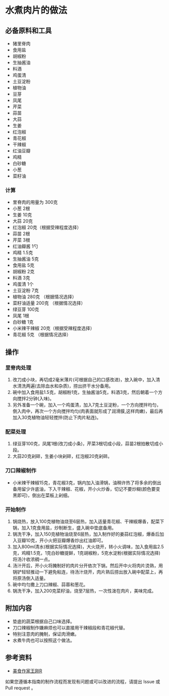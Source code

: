 # 水煮肉片的做法

## 必备原料和工具

- 猪里脊肉
- 食用盐
- 胡椒粉
- 生抽酱油
- 料酒
- 鸡蛋清
- 土豆淀粉
- 植物油
- 豆芽
- 凤尾
- 芹菜
- 蒜苗
- 大蒜
- 生姜
- 红泡椒
- 青花椒
- 干辣椒
- 红油豆瓣
- 鸡精
- 白砂糖
- 小葱
- 菜籽油

### 计算

- 里脊肉的用量为 300克
- 小葱 2根
- 生姜 10克
- 大蒜 20克
- 红泡椒 20克（根据受辣程度选择）
- 蒜苗 2根
- 芹菜 3根
- 红油瓣酱 1勺
- 鸡精 1.5克
- 生抽酱油 5克
- 食用盐 5克
- 胡椒粉 2克
- 料酒 3克
- 鸡蛋清  1个
- 土豆淀粉 7克
- 植物油 280克 （根据情况选择）
- 菜籽油适量 200克 （根据情况选择）
- 绿豆芽 100克
- 凤尾 1根
- 白砂糖 1克
- 小米辣干辣椒 20克（根据受辣程度选择）
- 青花椒 5克 （根据情况选择）

## 操作

### 里脊肉处理

1. 改刀成小块，再切成2毫米薄片(可根据自己的口感改进)，放入碗中，加入清水清洗两遍(去除血水和杂质)，捞出挤干水分备用。
2. 碗中加入食用盐1.5克，胡椒粉1克，生抽酱油5克，料酒3克，然后朝着一个方向搅拌2分钟(入味)。
3. 另外准备一个碗，加入一个鸡蛋清，加入7克土豆淀粉，一个方向搅拌均匀，倒入肉中，再次一个方向搅拌均匀(肉表面就形成了润滑膜,这样肉嫩)，最后再加入30克植物油轻轻搅拌(防止下肉片粘连)。


### 配菜处理

1. 绿豆芽100克，凤尾1根(改刀成小条)，芹菜3根切成小段，蒜苗2根拍散切成小段。
2. 大蒜20克剁碎，生姜小块剁碎，红泡椒20克剁碎。


### 刀口辣椒制作
- 小米辣干辣椒15克，青花椒3克，锅内加入油滑锅，油稍许热了将多余的倒出备用留少许底油，下入干辣椒、花椒，开小火炒香，切记不要炒糊(颜色要变黑即可)，倒出在菜板上剁细。


### 开始制作

1. 锅烧热，放入100克植物油烧至6层热，加入适量青花椒、干辣椒爆香，配菜下锅，加入1克食用盐，炒制断生，盛入碗中垫底备用。
2. 锅洗干净，加入150克植物油烧至6层热，加入制作好的姜蒜红泡椒，爆香后加入豆瓣10克，开小火把豆瓣爆香炒出红油即可。
3. 加入800ml清水(根据实际情况选择)，大火烧开，转小火调味，加入食用盐2.5克，鸡精1.5克，1克白砂糖提鲜，1克胡椒粉，5克水淀粉(根据实际情况选择)将汤汁收浓稠一点。
4. 汤汁开后，开小火将腌制好的肉片分开依次下锅，然后开中火将肉片烫熟，用锅铲轻轻推动一下避免粘连，待汤汁烧开，肉片熟后捞出放入碗中配菜上，再将原汤倒入适量。
5. 碗中均匀撒上刀口辣椒、蒜蓉和葱花。
6. 锅洗干净，加入200克菜籽油，烧至7层热，一次性泼在肉片，美味完成。

## 附加内容

- 垫底的蔬菜根据自己口味选择。
- 刀口辣椒制作嫌麻烦也可以直接用干辣椒段和青花椒代替。
- 特别注意肉的腌制，保证肉滑嫩。
- 水煮牛肉也可以按照这个做法。

## 参考资料
- [美食作家王刚R](https://www.bilibili.com/video/BV1ys411u7Z4)

如果您遵循本指南的制作流程而发现有问题或可以改进的流程，请提出 Issue 或 Pull request 。
